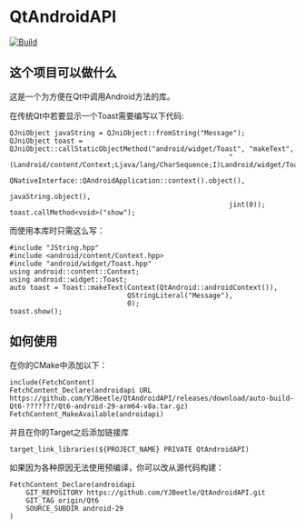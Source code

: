 # QtAndroidAPI

[![Build](https://github.com/YJBeetle/QtAndroidAPI/actions/workflows/Build.yaml/badge.svg?branch=Qt5)](https://github.com/YJBeetle/QtAndroidAPI/actions/workflows/Build.yaml)

## 这个项目可以做什么

这是一个为方便在Qt中调用Android方法的库。

在传统Qt中若要显示一个Toast需要编写以下代码:

    QJniObject javaString = QJniObject::fromString("Message");
    QJniObject toast = QJniObject::callStaticObjectMethod("android/widget/Toast", "makeText",
                                                          "(Landroid/content/Context;Ljava/lang/CharSequence;I)Landroid/widget/Toast;",
                                                          QNativeInterface::QAndroidApplication::context().object(),
                                                          javaString.object(),
                                                          jint(0));
    toast.callMethod<void>("show");

而使用本库时只需这么写：

    #include "JString.hpp"
    #include <android/content/Context.hpp>
    #include "android/widget/Toast.hpp"
    using android::content::Context;
    using android::widget::Toast;
    auto toast = Toast::makeText(Context(QtAndroid::androidContext()),
                                 QStringLiteral("Message"),
                                 0);
    toast.show();

## 如何使用

在你的CMake中添加以下：

    include(FetchContent)
    FetchContent_Declare(androidapi URL https://github.com/YJBeetle/QtAndroidAPI/releases/download/auto-build-Qt6-???????/Qt6-android-29-arm64-v8a.tar.gz)
    FetchContent_MakeAvailable(androidapi)

并且在你的Target之后添加链接库

    target_link_libraries(${PROJECT_NAME} PRIVATE QtAndroidAPI)

如果因为各种原因无法使用预编译，你可以改从源代码构建：

    FetchContent_Declare(androidapi
        GIT_REPOSITORY https://github.com/YJBeetle/QtAndroidAPI.git
        GIT_TAG origin/Qt6
        SOURCE_SUBDIR android-29
    )
